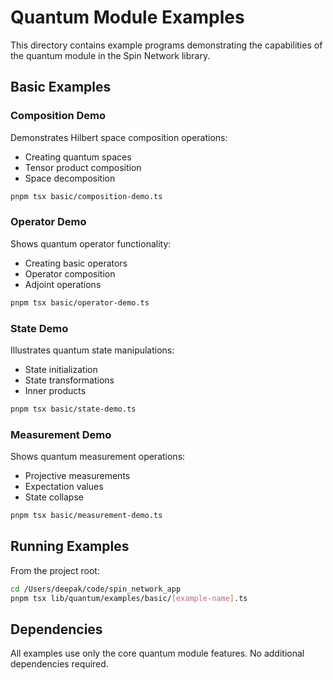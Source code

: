 # Quantum Module Examples

This directory contains example programs demonstrating the capabilities of the quantum module in the Spin Network library.

## Basic Examples

### Composition Demo
Demonstrates Hilbert space composition operations:
- Creating quantum spaces
- Tensor product composition
- Space decomposition
```bash
pnpm tsx basic/composition-demo.ts
```

### Operator Demo
Shows quantum operator functionality:
- Creating basic operators
- Operator composition
- Adjoint operations
```bash
pnpm tsx basic/operator-demo.ts
```

### State Demo
Illustrates quantum state manipulations:
- State initialization
- State transformations
- Inner products
```bash
pnpm tsx basic/state-demo.ts
```

### Measurement Demo
Shows quantum measurement operations:
- Projective measurements
- Expectation values
- State collapse
```bash
pnpm tsx basic/measurement-demo.ts
```

## Running Examples
From the project root:
```bash
cd /Users/deepak/code/spin_network_app
pnpm tsx lib/quantum/examples/basic/[example-name].ts
```

## Dependencies
All examples use only the core quantum module features. No additional dependencies required.